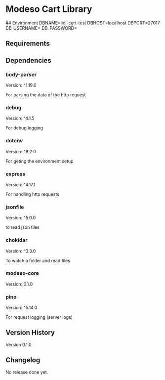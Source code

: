 # Modeso Cart Library

## Environment
DBNAME=lidl-cart-test
DBHOST=localhost
DBPORT=27017
DB_USERNAME=
DB_PASSWORD=

## Requirements


## Dependencies

### body-parser
Version: ^1.19.0

For parsing the data of the http request

### debug
Version: ^4.1.5

For debug logging

### dotenv
Version: ^8.2.0

For geting the environment setup

### express
Version: ^4.17.1

For handling http requests

### jsonfile
Version: ^5.0.0

to read json files

### chokidar
Version: ^3.3.0

To watch a folder and read files

### modeso-core
Version: 0.1.0

### pino
Version: ^5.14.0

For request logging (server logs)

## Version History

Version 0.1.0

## Changelog

No release done yet.
